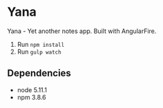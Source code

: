 # Yana
Yana - Yet another notes app. Built with AngularFire.

1. Run `npm install`
2. Run `gulp watch`

## Dependencies
* node 5.11.1
* npm 3.8.6
